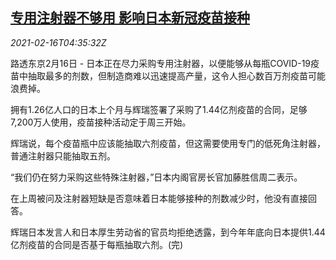 <!--1614867796000-->
[专用注射器不够用 影响日本新冠疫苗接种](https://cn.reuters.com/article/japan-vaccination-syringe-shortage-0216-idCNKBS2AG0AG)
------

<div><i>2021-02-16T04:35:32Z</i></div><p>路透东京2月16日 - 日本正在尽力采购专用注射器，以便能够从每瓶COVID-19疫苗中抽取最多的剂数，但制造商难以迅速提高产量，这令人担心数百万剂疫苗可能浪费掉。</p><p>拥有1.26亿人口的日本上个月与辉瑞签署了采购了1.44亿剂疫苗的合同，足够7,200万人使用，疫苗接种活动定于周三开始。</p><p>辉瑞说，每个疫苗瓶中应该能抽取六剂疫苗，但这需要使用专门的低死角注射器，普通注射器只能抽取五剂。</p><p>“我们仍在努力采购这些特殊注射器，”日本内阁官房长官加藤胜信周二表示。</p><p>在上周被问及注射器短缺是否意味着日本能够接种的剂数减少时，他没有直接回答。</p><p>辉瑞日本发言人和日本厚生劳动省的官员均拒绝透露，到今年年底向日本提供1.44亿剂疫苗的合同是否基于每瓶抽取六剂。(完)</p>
